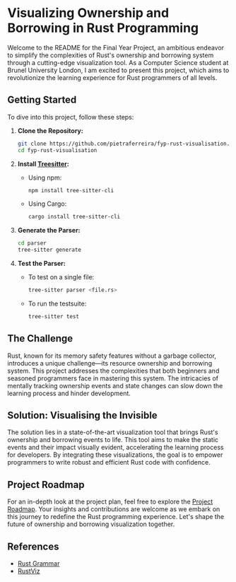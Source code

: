 # Visualizing Ownership and Borrowing in Rust Programming

Welcome to the README for the Final Year Project, an ambitious endeavor to simplify the complexities of Rust's ownership and borrowing system through a cutting-edge visualization tool. As a Computer Science student at Brunel University London, I am excited to present this project, which aims to revolutionize the learning experience for Rust programmers of all levels.

## Getting Started

To dive into this project, follow these steps:

1. **Clone the Repository:**
   ```bash
   git clone https://github.com/pietraferreira/fyp-rust-visualisation.git
   cd fyp-rust-visualisation
   ```

2. **Install [Treesitter](https://tree-sitter.github.io/tree-sitter/):**
   - Using npm:
     ```bash
     npm install tree-sitter-cli
     ```

   - Using Cargo:
     ```bash
     cargo install tree-sitter-cli
     ```

3. **Generate the Parser:**
   ```bash
   cd parser
   tree-sitter generate
   ```

4. **Test the Parser:**
   - To test on a single file:
     ```bash
     tree-sitter parser <file.rs>
     ```

   - To run the testsuite:
     ```bash
     tree-sitter test
     ```

## The Challenge

Rust, known for its memory safety features without a garbage collector, introduces a unique challenge—its resource ownership and borrowing system. This project addresses the complexities that both beginners and seasoned programmers face in mastering this system. The intricacies of mentally tracking ownership events and state changes can slow down the learning process and hinder development.

## Solution: Visualising the Invisible

The solution lies in a state-of-the-art visualization tool that brings Rust's ownership and borrowing events to life. This tool aims to make the static events and their impact visually evident, accelerating the learning process for developers. By integrating these visualizations, the goal is to empower programmers to write robust and efficient Rust code with confidence.

## Project Roadmap

For an in-depth look at the project plan, feel free to explore the [Project Roadmap](https://docs.google.com/spreadsheets/d/10SFPy4_YJXTUK5VGSEEqxCskvfLIiwmAy_rdeEKeXRM/edit#gid=0). Your insights and contributions are welcome as we embark on this journey to redefine the Rust programming experience. Let's shape the future of ownership and borrowing visualization together.

## References

- [Rust Grammar](https://doc.rust-lang.org/reference/introduction.html)
- [RustViz](https://github.com/rustviz/rustviz)